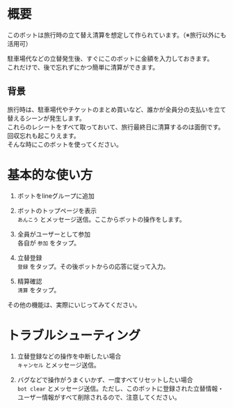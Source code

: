 # 概要

このボットは旅行時の立て替え清算を想定して作られています。（※旅行以外にも活用可）

駐車場代などの立替発生後、すぐにこのボットに金額を入力しておきます。  
これだけで、後で忘れずにかつ簡単に清算ができます。

## 背景

旅行時は、駐車場代やチケットのまとめ買いなど、誰かが全員分の支払いを立て替えるシーンが発生します。  
これらのレシートをすべて取っておいて、旅行最終日に清算するのは面倒です。回収忘れも起こりえます。  
そんな時にこのボットを使ってください。

# 基本的な使い方

1. ボットをlineグループに追加

1. ボットのトップページを表示  
`あんこう` とメッセージ送信。ここからボットの操作をします。

1. 全員がユーザーとして参加  
各自が `参加` をタップ。

1. 立替登録  
`登録` をタップ。その後ボットからの応答に従って入力。

1. 精算確認  
`清算` をタップ。

その他の機能は、実際にいじってみてください。

# トラブルシューティング

1. 立替登録などの操作を中断したい場合  
`キャンセル` とメッセージ送信。

1. バグなどで操作がうまくいかず、一度すべてリセットしたい場合  
`bot clear` とメッセージ送信。ただし、このボットに登録された立替情報・ユーザー情報がすべて削除されるので、注意してください。
